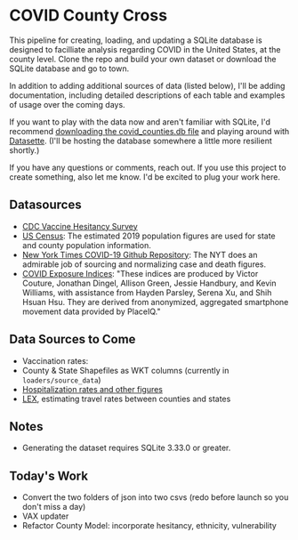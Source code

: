 # COVID County Cross

This pipeline for creating, loading, and updating a SQLite database is designed to facilliate analysis regarding COVID in the United States, at the county level. Clone the repo and build your own dataset or download the SQLite database and go to town.

In addition to adding additional sources of data (listed below), I'll be adding documentation, including detailed descriptions of each table and examples of usage over the coming days.

If you want to play with the data now and aren't familiar with SQLite, I'd recommend [downloading the covid_counties.db file](https://drive.google.com/file/d/1vPAB8TL27LD3hz-ytq19ZgywsBNxM-BN/view?usp=sharing) and playing around with [Datasette](https://datasette.io/). (I'll be hosting the database somewhere a little more resilient shortly.)

If you have any questions or comments, reach out. If you use this project to create something, also let me know. I'd be excited to plug your work here.

## Datasources

- [CDC Vaccine Hesitancy Survey](https://data.cdc.gov/stories/s/cnd2-a6zw)
- [US Census](https://www.census.gov/programs-surveys/popest/data/data-sets.html): The estimated 2019 population figures are used for state and county population information.
- [New York Times COVID-19 Github Repository](https://github.com/nytimes/covid-19-data): The NYT does an admirable job of sourcing and normalizing case and death figures.
- [COVID Exposure Indices](https://github.com/COVIDExposureIndices/COVIDExposureIndices): "These indices are produced by Victor Couture, Jonathan Dingel, Allison Green, Jessie Handbury, and Kevin Williams, with assistance from Hayden Parsley, Serena Xu, and Shih Hsuan Hsu. They are derived from anonymized, aggregated smartphone movement data provided by PlaceIQ."

## Data Sources to Come

- Vaccination rates:
- County & State Shapefiles as WKT columns (currently in `loaders/source_data`)
- [Hospitalization rates and other figures](https://healthdata.gov/Hospital/COVID-19-Reported-Patient-Impact-and-Hospital-Capa/anag-cw7u)
- [LEX](https://github.com/COVIDExposureIndices/COVIDExposureIndices), estimating travel rates between counties and states

## Notes

- Generating the dataset requires SQLite 3.33.0 or greater.

## Today's Work

- Convert the two folders of json into two csvs (redo before launch so you don't miss a day)
- VAX updater
- Refactor County Model: incorporate hesitancy, ethnicity, vulnerability